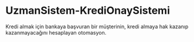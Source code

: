 # UzmanSistem-KrediOnaySistemi
Kredi almak için bankaya başvuran bir müşterinin, kredi almaya hak kazanıp kazanmayacağını hesaplayan otomasyon.
